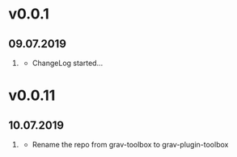 # v0.0.1
## 09.07.2019

1. [](#new)
    * ChangeLog started...
    
# v0.0.11
## 10.07.2019

1. [](#changed)
    * Rename the repo from grav-toolbox to grav-plugin-toolbox
